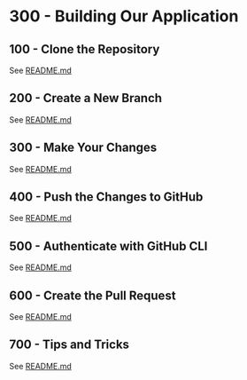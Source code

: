 # 300 - Building Our Application

## 100 - Clone the Repository

See [README.md](./100/README.md)

## 200 - Create a New Branch

See [README.md](./200/README.md)

## 300 - Make Your Changes

See [README.md](./300/README.md)

## 400 - Push the Changes to GitHub

See [README.md](./400/README.md)

## 500 - Authenticate with GitHub CLI

See [README.md](./500/README.md)

## 600 - Create the Pull Request

See [README.md](./600/README.md)

## 700 - Tips and Tricks

See [README.md](./700/README.md)
